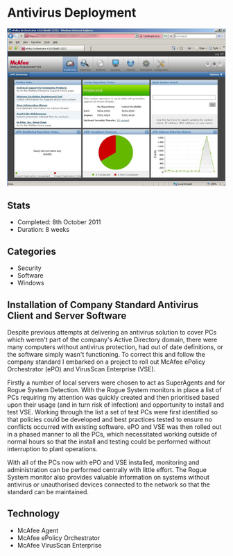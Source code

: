 # Antivirus Deployment

![McAfee ePolicy Orchestrator 4.0 dashboard screenshot](assets/antivirus-deployment.jpg)

## Stats

- Completed: 8th October 2011
- Duration: 8 weeks

## Categories

- Security
- Software
- Windows

## Installation of Company Standard Antivirus Client and Server Software

Despite previous attempts at delivering an antivirus solution to cover PCs which weren't part of the company's Active Directory domain, there were many computers without antivirus protection, had out of date definitions, or the software simply wasn't functioning. To correct this and follow the company standard I embarked on a project to roll out McAfee ePolicy Orchestrator (ePO) and VirusScan Enterprise (VSE).

Firstly a number of local servers were chosen to act as SuperAgents and for Rogue System Detection. With the Rogue System monitors in place a list of PCs requiring my attention was quickly created and then prioritised based upon their usage (and in turn risk of infection) and opportunity to install and test VSE. Working through the list a set of test PCs were first identified so that policies could be developed and best practices tested to ensure no conflicts occurred with existing software. ePO and VSE was then rolled out in a phased manner to all the PCs, which necessitated working outside of normal hours so that the install and testing could be performed without interruption to plant operations.

With all of the PCs now with ePO and VSE installed, monitoring and administration can be performed centrally with little effort. The Rogue System monitor also provides valuable information on systems without antivirus or unauthorised devices connected to the network so that the standard can be maintained.

## Technology
- McAfee Agent
- McAfee ePolicy Orchestrator
- McAfee VirusScan Enterprise

<!-- origin: https://web.archive.org/web/20220924214652/https://community.spiceworks.com/people/michaelvickers/projects/antivirus-deployment -->
